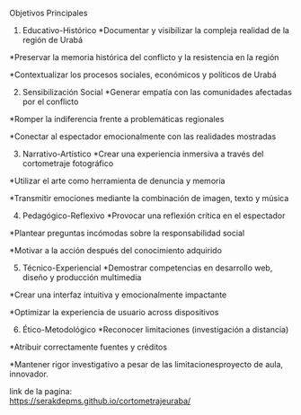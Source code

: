 Objetivos Principales
1. Educativo-Histórico
*Documentar y visibilizar la compleja realidad de la región de Urabá

*Preservar la memoria histórica del conflicto y la resistencia en la región

*Contextualizar los procesos sociales, económicos y políticos de Urabá

2. Sensibilización Social
*Generar empatía con las comunidades afectadas por el conflicto

*Romper la indiferencia frente a problemáticas regionales

*Conectar al espectador emocionalmente con las realidades mostradas

3. Narrativo-Artístico
*Crear una experiencia inmersiva a través del cortometraje fotográfico

*Utilizar el arte como herramienta de denuncia y memoria

*Transmitir emociones mediante la combinación de imagen, texto y música

4. Pedagógico-Reflexivo
*Provocar una reflexión crítica en el espectador

*Plantear preguntas incómodas sobre la responsabilidad social

*Motivar a la acción después del conocimiento adquirido

5. Técnico-Experiencial
*Demostrar competencias en desarrollo web, diseño y producción multimedia

*Crear una interfaz intuitiva y emocionalmente impactante

*Optimizar la experiencia de usuario across dispositivos

6. Ético-Metodológico
*Reconocer limitaciones (investigación a distancia)

*Atribuir correctamente fuentes y créditos

*Mantener rigor investigativo a pesar de las limitacionesproyecto de aula, innovador. 

link de la pagina:  
https://serakdepms.github.io/cortometrajeuraba/
